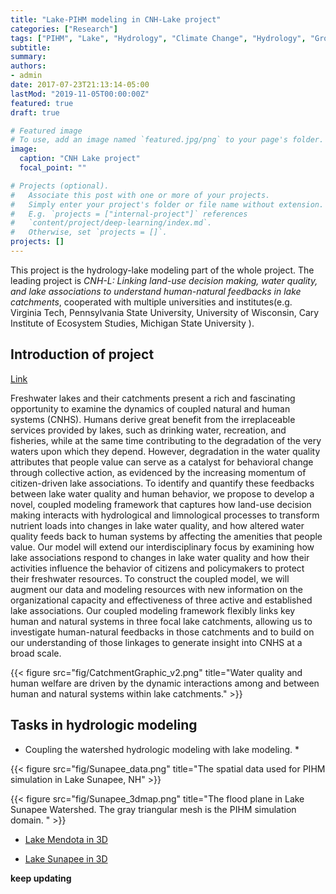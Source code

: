 ```yaml
---
title: "Lake-PIHM modeling in CNH-Lake project"
categories: ["Research"]
tags: ["PIHM", "Lake", "Hydrology", "Climate Change", "Hydrology", "Groundwater", "Landuse change"]
subtitle:
summary:
authors:
- admin
date: 2017-07-23T21:13:14-05:00
lastMod: "2019-11-05T00:00:00Z"
featured: true
draft: true

# Featured image
# To use, add an image named `featured.jpg/png` to your page's folder.
image:
  caption: "CNH Lake project"
  focal_point: ""

# Projects (optional).
#   Associate this post with one or more of your projects.
#   Simply enter your project's folder or file name without extension.
#   E.g. `projects = ["internal-project"]` references
#   `content/project/deep-learning/index.md`.
#   Otherwise, set `projects = []`.
projects: []
---
```


This project is the hydrology-lake modeling part of the whole project. The leading project is *CNH-L: Linking land-use decision making, water quality, and lake associations to understand human-natural feedbacks in lake catchments*, cooperated with multiple universities and institutes(e.g. Virginia Tech, Pennsylvania State University, University of Wisconsin, Cary Institute of Ecosystem Studies, Michigan State University ).

## Introduction of project
[Link](http://www.organicdatascience.org/cnh/index.php/Main_Page)

Freshwater lakes and their catchments present a rich and fascinating opportunity to examine the dynamics of coupled natural and human systems (CNHS). Humans derive great benefit from the irreplaceable services provided by lakes, such as drinking water, recreation, and fisheries, while at the same time contributing to the degradation of the very waters upon which they depend. However, degradation in the water quality attributes that people value can serve as a catalyst for behavioral change through collective action, as evidenced by the increasing momentum of citizen-driven lake associations. To identify and quantify these feedbacks between lake water quality and human behavior, we propose to develop a novel, coupled modeling framework that captures how land-use decision making interacts with hydrological and limnological processes to transform nutrient loads into changes in lake water quality, and how altered water quality feeds back to human systems by affecting the amenities that people value. Our model will extend our interdisciplinary focus by examining how lake associations respond to changes in lake water quality and how their activities influence the behavior of citizens and policymakers to protect their freshwater resources. To construct the coupled model, we will augment our data and modeling resources with new information on the organizational capacity and effectiveness of three active and established lake associations. Our coupled modeling framework flexibly links key human and natural systems in three focal lake catchments, allowing us to investigate human-natural feedbacks in those catchments and to build on our understanding of those linkages to generate insight into CNHS at a broad scale.

{{< figure src="fig/CatchmentGraphic_v2.png" title="Water quality and human welfare are driven by the dynamic interactions among and between human and natural systems within lake catchments." >}}


## Tasks in hydrologic modeling
* Coupling the watershed hydrologic modeling with lake modeling.
  *

{{< figure src="fig/Sunapee_data.png" title="The spatial data used for PIHM simulation in Lake Sunapee, NH" >}}

{{< figure src="fig/Sunapee_3dmap.png" title="The flood plane in Lake Sunapee Watershed. The gray triangular mesh is the PIHM simulation domain. " >}}

* <i class="fas fa-external-link-alt"></i>[Lake Mendota in 3D](../../../3d/mendota/)

* <i class="fas fa-external-link-alt"></i>[Lake Sunapee in 3D](../../3d/sunapee/)


**keep updating**

